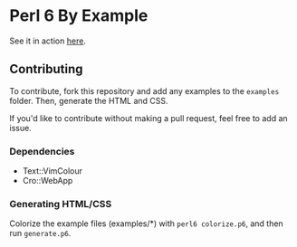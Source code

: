 # Perl 6 By Example

See it in action [here](https://ijneb.github.io/p6byexample/).

## Contributing

To contribute, fork this repository and add any examples to the `examples` folder. Then, generate the HTML and CSS.

If you'd like to contribute without making a pull request, feel free to add an issue.

### Dependencies

- Text::VimColour
- Cro::WebApp

### Generating HTML/CSS

Colorize the example files (examples/\*) with `perl6 colorize.p6`, and then run `generate.p6`.
